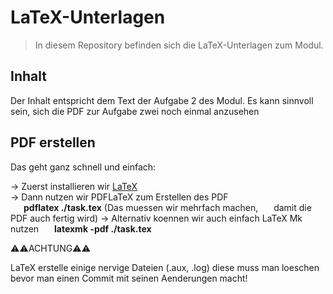 ﻿# LaTeX-Unterlagen

>In diesem Repository befinden sich die LaTeX-Unterlagen zum Modul.

## Inhalt
Der Inhalt entspricht dem Text der Aufgabe 2 des Modul.
Es kann sinnvoll sein, sich die PDF zur Aufgabe zwei noch einmal anzusehen

## PDF erstellen
Das geht ganz schnell und einfach:

&rarr; Zuerst installieren wir [LaTeX](tug.org/texlive/)<br />
&rarr; Dann nutzen wir PDFLaTeX zum Erstellen des PDF <br />
&emsp;&ensp;**pdflatex ./task.tex** (Das muessen wir mehrfach machen, &emsp;&ensp;damit die PDF auch fertig wird)
&rarr; Alternativ koennen wir auch einfach LaTeX Mk nutzen 
	&emsp;&ensp;**latexmk -pdf ./task.tex**



:warning::warning:ACHTUNG:warning::warning:

LaTeX erstelle einige nervige Dateien (.aux, .log) diese muss man loeschen bevor man einen Commit mit seinen Aenderungen macht!

